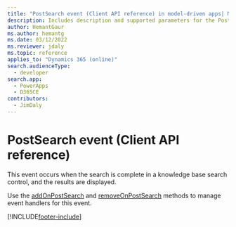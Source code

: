 ```yaml
---
title: "PostSearch event (Client API reference) in model-driven apps| MicrosoftDocs"
description: Includes description and supported parameters for the PostSearch event.
author: HemantGaur
ms.author: hemantg
ms.date: 03/12/2022
ms.reviewer: jdaly
ms.topic: reference
applies_to: "Dynamics 365 (online)"
search.audienceType: 
  - developer
search.app: 
  - PowerApps
  - D365CE
contributors:
  - JimDaly
---
```

# PostSearch event (Client API reference)



This event occurs when the search is complete in a knowledge base search control, and the results are displayed. 

Use the [addOnPostSearch](../controls/addOnPostSearch.md) and [removeOnPostSearch](../controls/removeOnPostSearch.md) methods to manage event handlers for this event. 





[!INCLUDE[footer-include](../../../../../includes/footer-banner.md)]
